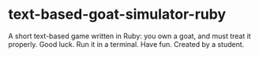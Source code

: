 # text-based-goat-simulator-ruby
A short text-based game written in Ruby: you own a goat, and must treat it properly. Good luck. Run it in a terminal. Have fun. Created by a student.
